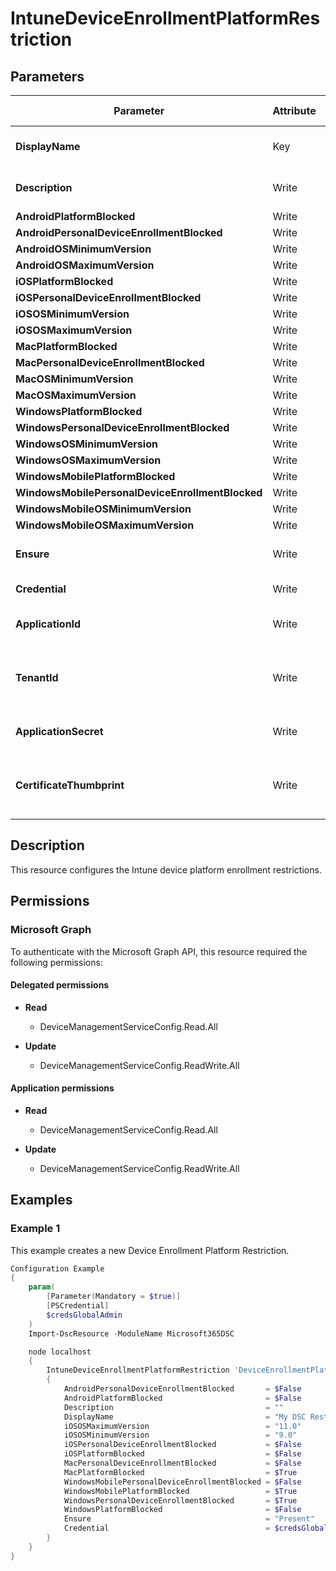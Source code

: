﻿# IntuneDeviceEnrollmentPlatformRestriction

## Parameters

| Parameter | Attribute | DataType | Description | Allowed Values |
| --- | --- | --- | --- | --- |
| **DisplayName** | Key | String | Display name of the device enrollment platform restriction. | |
| **Description** | Write | String | Description of the device enrollment platform restriction. | |
| **AndroidPlatformBlocked** | Write | Boolean | N/A | |
| **AndroidPersonalDeviceEnrollmentBlocked** | Write | Boolean | N/A | |
| **AndroidOSMinimumVersion** | Write | String | N/A | |
| **AndroidOSMaximumVersion** | Write | String | N/A | |
| **iOSPlatformBlocked** | Write | Boolean | N/A | |
| **iOSPersonalDeviceEnrollmentBlocked** | Write | Boolean | N/A | |
| **iOSOSMinimumVersion** | Write | String | N/A | |
| **iOSOSMaximumVersion** | Write | String | N/A | |
| **MacPlatformBlocked** | Write | Boolean | N/A | |
| **MacPersonalDeviceEnrollmentBlocked** | Write | Boolean | N/A | |
| **MacOSMinimumVersion** | Write | String | N/A | |
| **MacOSMaximumVersion** | Write | String | N/A | |
| **WindowsPlatformBlocked** | Write | Boolean | N/A | |
| **WindowsPersonalDeviceEnrollmentBlocked** | Write | Boolean | N/A | |
| **WindowsOSMinimumVersion** | Write | String | N/A | |
| **WindowsOSMaximumVersion** | Write | String | N/A | |
| **WindowsMobilePlatformBlocked** | Write | Boolean | N/A | |
| **WindowsMobilePersonalDeviceEnrollmentBlocked** | Write | Boolean | N/A | |
| **WindowsMobileOSMinimumVersion** | Write | String | N/A | |
| **WindowsMobileOSMaximumVersion** | Write | String | N/A | |
| **Ensure** | Write | String | Present ensures the restriction exists, absent ensures it is removed. | `Present`, `Absent` |
| **Credential** | Write | PSCredential | Credentials of the Intune Admin | |
| **ApplicationId** | Write | String | Id of the Azure Active Directory application to authenticate with. | |
| **TenantId** | Write | String | Name of the Azure Active Directory tenant used for authentication. Format contoso.onmicrosoft.com | |
| **ApplicationSecret** | Write | String | Secret of the Azure Active Directory tenant used for authentication. | |
| **CertificateThumbprint** | Write | String | Thumbprint of the Azure Active Directory application's authentication certificate to use for authentication. | |


## Description

This resource configures the Intune device platform enrollment restrictions.

## Permissions

### Microsoft Graph

To authenticate with the Microsoft Graph API, this resource required the following permissions:

#### Delegated permissions

- **Read**

    - DeviceManagementServiceConfig.Read.All

- **Update**

    - DeviceManagementServiceConfig.ReadWrite.All

#### Application permissions

- **Read**

    - DeviceManagementServiceConfig.Read.All

- **Update**

    - DeviceManagementServiceConfig.ReadWrite.All

## Examples

### Example 1

This example creates a new Device Enrollment Platform Restriction.

```powershell
Configuration Example
{
    param(
        [Parameter(Mandatory = $true)]
        [PSCredential]
        $credsGlobalAdmin
    )
    Import-DscResource -ModuleName Microsoft365DSC

    node localhost
    {
        IntuneDeviceEnrollmentPlatformRestriction 'DeviceEnrollmentPlatformRestriction'
        {
            AndroidPersonalDeviceEnrollmentBlocked       = $False
            AndroidPlatformBlocked                       = $False
            Description                                  = ""
            DisplayName                                  = "My DSC Restriction"
            iOSOSMaximumVersion                          = "11.0"
            iOSOSMinimumVersion                          = "9.0"
            iOSPersonalDeviceEnrollmentBlocked           = $False
            iOSPlatformBlocked                           = $False
            MacPersonalDeviceEnrollmentBlocked           = $False
            MacPlatformBlocked                           = $True
            WindowsMobilePersonalDeviceEnrollmentBlocked = $False
            WindowsMobilePlatformBlocked                 = $True
            WindowsPersonalDeviceEnrollmentBlocked       = $True
            WindowsPlatformBlocked                       = $False
            Ensure                                       = "Present"
            Credential                                   = $credsGlobalAdmin
        }
    }
}
```

